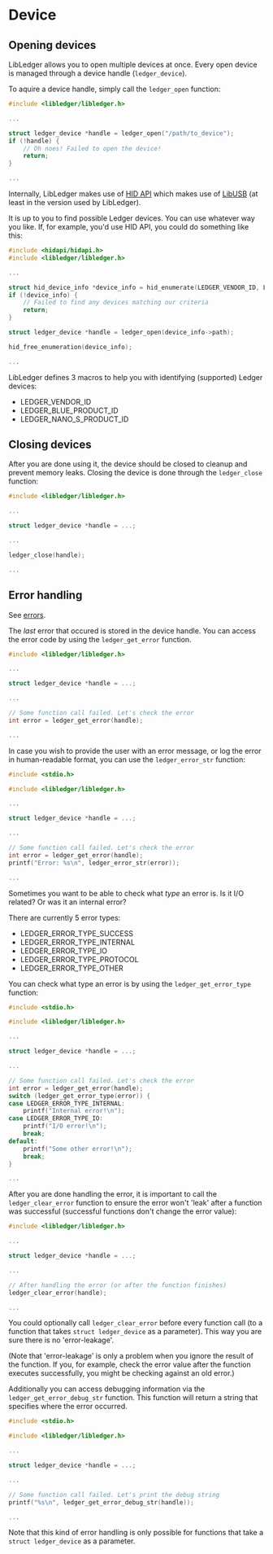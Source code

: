 # Device

## Opening devices

LibLedger allows you to open multiple devices at once. Every
open device is managed through a device handle (`ledger_device`).

To aquire a device handle, simply call the `ledger_open` function:

```C
#include <libledger/libledger.h>

...

struct ledger_device *handle = ledger_open("/path/to_device");
if (!handle) {
    // Oh noes! Failed to open the device!
    return;
}

...
```

Internally, LibLedger makes use of [HID API](http://www.signal11.us/oss/hidapi/)
which makes use of [LibUSB](http://libusb.info/) (at least in the version used by LibLedger).

It is up to you to find possible Ledger devices. You can use whatever way you like.
If, for example, you'd use HID API, you could do something like this:

```C
#include <hidapi/hidapi.h>
#include <libledger/libledger.h>

...

struct hid_device_info *device_info = hid_enumerate(LEDGER_VENDOR_ID, LEDGER_NANO_S_PRODUCT_ID);
if (!device_info) {
    // Failed to find any devices matching our criteria
    return;
}

struct ledger_device *handle = ledger_open(device_info->path);

hid_free_enumeration(device_info);

...
```

LibLedger defines 3 macros to help you with identifying (supported) Ledger devices:

- LEDGER_VENDOR_ID
- LEDGER_BLUE_PRODUCT_ID
- LEDGER_NANO_S_PRODUCT_ID

## Closing devices

After you are done using it, the device should be closed to cleanup and prevent memory leaks.
Closing the device is done through the `ledger_close` function:

```C
#include <libledger/libledger.h>

...

struct ledger_device *handle = ...;

...

ledger_close(handle);

...
```

## Error handling

See [errors](./errors.md).

The *last* error that occured is stored in the device handle. You can access the error code by using
the `ledger_get_error` function.

```C
#include <libledger/libledger.h>

...

struct ledger_device *handle = ...;

...

// Some function call failed. Let's check the error
int error = ledger_get_error(handle);

...
```

In case you wish to provide the user with an error message, or log the error in human-readable format,
you can use the `ledger_error_str` function:

```C
#include <stdio.h>

#include <libledger/libledger.h>

...

struct ledger_device *handle = ...;

...

// Some function call failed. Let's check the error
int error = ledger_get_error(handle);
printf("Error: %s\n", ledger_error_str(error));

...
```

Sometimes you want to be able to check what _type_ an error is. Is it I/O related? Or
was it an internal error?

There are currently 5 error types:

- LEDGER_ERROR_TYPE_SUCCESS
- LEDGER_ERROR_TYPE_INTERNAL
- LEDGER_ERROR_TYPE_IO
- LEDGER_ERROR_TYPE_PROTOCOL
- LEDGER_ERROR_TYPE_OTHER

You can check what type an error is by using the `ledger_get_error_type` function:

```C
#include <stdio.h>

#include <libledger/libledger.h>

...

struct ledger_device *handle = ...;

...

// Some function call failed. Let's check the error
int error = ledger_get_error(handle);
switch (ledger_get_error_type(error)) {
case LEDGER_ERROR_TYPE_INTERNAL:
    printf("Internal error!\n");
case LEDGER_ERROR_TYPE_IO:
    printf("I/O error!\n");
    break;
default:
    printf("Some other error!\n");
    break;
}

...
```

After you are done handling the error, it is important to call the `ledger_clear_error` function to
ensure the error won't 'leak' after a function was successful (successful functions don't change the
error value):

```C
#include <libledger/libledger.h>

...

struct ledger_device *handle = ...;

...

// After handling the error (or after the function finishes)
ledger_clear_error(handle);

...
```

You could optionally call `ledger_clear_error` before every function call (to a function that takes
`struct ledger_device` as a parameter). This way you are sure there is no 'error-leakage'.

(Note that 'error-leakage' is only a problem when you ignore the result of the function. If you,
for example, check the error value after the function executes successfully, you might
be checking against an old error.)

Additionally you can access debugging information via the `ledger_get_error_debug_str` function.
This function will return a string that specifies where the error occurred.

```C
#include <stdio.h>

#include <libledger/libledger.h>

...

struct ledger_device *handle = ...;

...

// Some function call failed. Let's print the debug string
printf("%s\n", ledger_get_error_debug_str(handle));

...
```

Note that this kind of error handling is only possible for functions that take
a `struct ledger_device` as a parameter.
